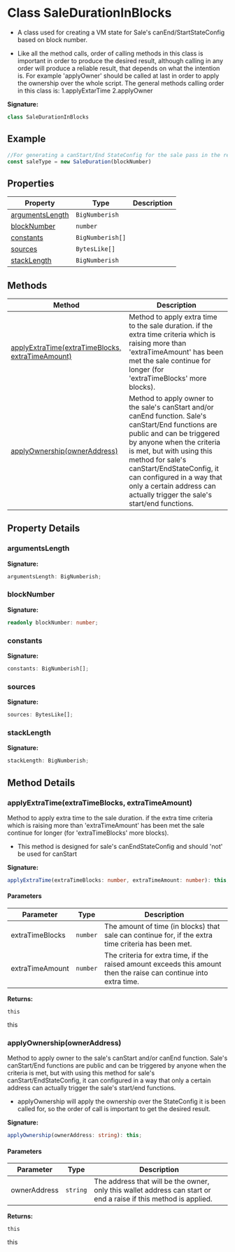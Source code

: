 
# Class SaleDurationInBlocks

- A class used for creating a VM state for Sale's canEnd/StartStateConfig based on block number.

- Like all the method calls, order of calling methods in this class is important in order to produce the desired result, although calling in any order will produce a reliable result, that depends on what the intention is. For example 'applyOwner' should be called at last in order to apply the ownership over the whole script. The general methods calling order in this class is: 1.applyExtarTime 2.applyOwner

<b>Signature:</b>

```typescript
class SaleDurationInBlocks 
```

## Example


```typescript
//For generating a canStart/End StateConfig for the sale pass in the required arguments to the constructor.
const saleType = new SaleDuration(blockNumber)

```

## Properties

|  Property | Type | Description |
|  --- | --- | --- |
|  [argumentsLength](./saledurationinblocks.md#argumentsLength-property) | `BigNumberish` |  |
|  [blockNumber](./saledurationinblocks.md#blockNumber-property) | `number` |  |
|  [constants](./saledurationinblocks.md#constants-property) | `BigNumberish[]` |  |
|  [sources](./saledurationinblocks.md#sources-property) | `BytesLike[]` |  |
|  [stackLength](./saledurationinblocks.md#stackLength-property) | `BigNumberish` |  |

## Methods

|  Method | Description |
|  --- | --- |
|  [applyExtraTime(extraTimeBlocks, extraTimeAmount)](./saledurationinblocks.md#applyExtraTime-method-1) | Method to apply extra time to the sale duration. if the extra time criteria which is raising more than 'extraTimeAmount' has been met the sale continue for longer (for 'extraTimeBlocks' more blocks). |
|  [applyOwnership(ownerAddress)](./saledurationinblocks.md#applyOwnership-method-1) | Method to apply owner to the sale's canStart and/or canEnd function. Sale's canStart/End functions are public and can be triggered by anyone when the criteria is met, but with using this method for sale's canStart/EndStateConfig, it can configured in a way that only a certain address can actually trigger the sale's start/end functions. |

## Property Details

<a id="argumentsLength-property"></a>

### argumentsLength

<b>Signature:</b>

```typescript
argumentsLength: BigNumberish;
```

<a id="blockNumber-property"></a>

### blockNumber

<b>Signature:</b>

```typescript
readonly blockNumber: number;
```

<a id="constants-property"></a>

### constants

<b>Signature:</b>

```typescript
constants: BigNumberish[];
```

<a id="sources-property"></a>

### sources

<b>Signature:</b>

```typescript
sources: BytesLike[];
```

<a id="stackLength-property"></a>

### stackLength

<b>Signature:</b>

```typescript
stackLength: BigNumberish;
```

## Method Details

<a id="applyExtraTime-method-1"></a>

### applyExtraTime(extraTimeBlocks, extraTimeAmount)

Method to apply extra time to the sale duration. if the extra time criteria which is raising more than 'extraTimeAmount' has been met the sale continue for longer (for 'extraTimeBlocks' more blocks).

- This method is designed for sale's canEndStateConfig and should 'not' be used for canStart

<b>Signature:</b>

```typescript
applyExtraTime(extraTimeBlocks: number, extraTimeAmount: number): this;
```

#### Parameters

|  Parameter | Type | Description |
|  --- | --- | --- |
|  extraTimeBlocks | `number` | The amount of time (in blocks) that sale can continue for, if the extra time criteria has been met. |
|  extraTimeAmount | `number` | The criteria for extra time, if the raised amount exceeds this amount then the raise can continue into extra time. |

<b>Returns:</b>

`this`

this

<a id="applyOwnership-method-1"></a>

### applyOwnership(ownerAddress)

Method to apply owner to the sale's canStart and/or canEnd function. Sale's canStart/End functions are public and can be triggered by anyone when the criteria is met, but with using this method for sale's canStart/EndStateConfig, it can configured in a way that only a certain address can actually trigger the sale's start/end functions.

- applyOwnership will apply the ownership over the StateConfig it is been called for, so the order of call is important to get the desired result.

<b>Signature:</b>

```typescript
applyOwnership(ownerAddress: string): this;
```

#### Parameters

|  Parameter | Type | Description |
|  --- | --- | --- |
|  ownerAddress | `string` | The address that will be the owner, only this wallet address can start or end a raise if this method is applied. |

<b>Returns:</b>

`this`

this

